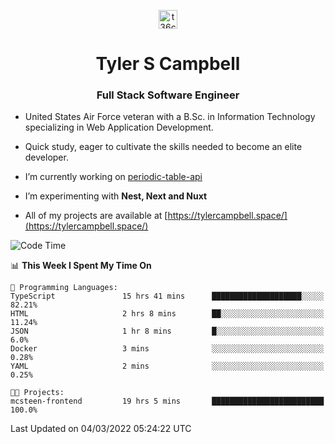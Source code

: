 <p align="center">
<a href="https://www.linkedin.com/in/t36campbell" target="blank"><img align="center" src="https://ik.imagekit.io/t36campbell/Portfolio/linkedin.png.original_m8bbGgPh6.png" alt="t36campbell" height="30" width="30" /></a>
</p>
<h1 align="center">Tyler S Campbell</h1>
<h3 align="center">Full Stack Software Engineer</h3>

* United States Air Force veteran with a B.Sc. in Information Technology specializing in Web Application Development. 

* Quick study, eager to cultivate the skills needed to become an elite developer.

* I’m currently working on [periodic-table-api](https://github.com/t36campbell/periodic-table-api)

* I’m experimenting with **Nest, Next and Nuxt**

* All of my projects are available at [https://tylercampbell.space/](https://tylercampbell.space/)

<!--START_SECTION:waka-->
![Code Time](http://img.shields.io/badge/Code%20Time-1%2C463%20hrs%203%20mins-blue)

📊 **This Week I Spent My Time On** 

```text
💬 Programming Languages: 
TypeScript               15 hrs 41 mins      ████████████████████░░░░░   82.21% 
HTML                     2 hrs 8 mins        ██░░░░░░░░░░░░░░░░░░░░░░░   11.24% 
JSON                     1 hr 8 mins         █░░░░░░░░░░░░░░░░░░░░░░░░   6.0% 
Docker                   3 mins              ░░░░░░░░░░░░░░░░░░░░░░░░░   0.28% 
YAML                     2 mins              ░░░░░░░░░░░░░░░░░░░░░░░░░   0.25%

🐱‍💻 Projects: 
mcsteen-frontend         19 hrs 5 mins       █████████████████████████   100.0%

```


 Last Updated on 04/03/2022 05:24:22 UTC
<!--END_SECTION:waka-->
